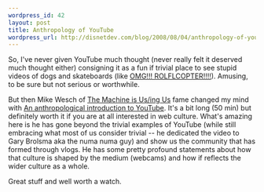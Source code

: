 ```yaml
--- 
wordpress_id: 42
layout: post
title: Anthropology of YouTube
wordpress_url: http://disnetdev.com/blog/2008/08/04/anthropology-of-youtube/
---
```

So, I've never given YouTube much thought (never really felt it
deserved much thought either) consigning it as a fun if trivial place to see stupid
videos of dogs and skateboards (like [OMG!!!
ROLFLCOPTER!!!!](http://www.youtube.com/watch?v=CQzUsTFqtW0)). Amusing,
to be sure but not serious or worthwhile.

But then Mike Wesch of [The Machine is Us/ing
Us](http://www.youtube.com/watch?v=6gmP4nk0EOE) fame changed my mind
with [An anthropological introduction to
YouTube](http://www.youtube.com/watch?v=TPAO-lZ4_hU&feature=user). It's
a bit long (50 min) but definitely worth it if you are at all
interested in web culture. What's amazing here is he has gone beyond
the trivial examples of YouTube (while still embracing what most of us
consider trivial -- he dedicated the video to Gary Brolsma aka the numa
numa guy) and show us the community that has formed through vlogs. He
has some pretty profound statements about how that culture is shaped by
the medium (webcams) and how if reflects the wider culture as a whole.

Great stuff and well worth a watch.
